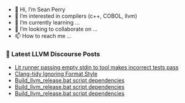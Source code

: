 - 👋 Hi, I’m Sean Perry
- 👀 I’m interested in compilers (c++, COBOL, llvm)
- 🌱 I’m currently learning ...
- 💞️ I’m looking to collaborate on ...
- 📫 How to reach me ...

<!---
s66perry/s66perry is a ✨ special ✨ repository because its `README.md` (this file) appears on your GitHub profile.
You can click the Preview link to take a look at your changes.
--->
### 📕 Latest LLVM Discourse Posts

<!-- DISCOURSE-LLVM:START -->
- [Lit runner passing empty stdin to tool makes incorrect tests pass](https://discourse.llvm.org/t/lit-runner-passing-empty-stdin-to-tool-makes-incorrect-tests-pass/65672#post_1)
- [Clang-tidy Ignoring Format Style](https://discourse.llvm.org/t/clang-tidy-ignoring-format-style/65457#post_3)
- [Build_llvm_release.bat script dependencies](https://discourse.llvm.org/t/build-llvm-release-bat-script-dependencies/65657#post_14)
- [Build_llvm_release.bat script dependencies](https://discourse.llvm.org/t/build-llvm-release-bat-script-dependencies/65657#post_13)
- [Build_llvm_release.bat script dependencies](https://discourse.llvm.org/t/build-llvm-release-bat-script-dependencies/65657#post_12)
<!-- DISCOURSE-LLVM:END -->

